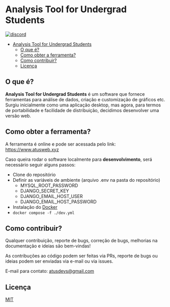 # Analysis Tool for Undergrad Students

[![discord](https://img.shields.io/badge/Discord-7289DA?style=for-the-badge&logo=discord&logoColor=white)](https://discord.gg/ZwbuRG7GBx)

- [Analysis Tool for Undergrad Students](#analysis-tool-for-undergrad-students)
  - [O que é?](#o-que-é)
  - [Como obter a ferramenta?](#como-obter-a-ferramenta)
  - [Como contribuir?](#como-contribuir)
  - [Licença](#licença)

## O que é?

**Analysis Tool for Undergrad Students** é um software que fornece ferramentas para análise de dados, criação e customização de gráficos etc. Surgiu inicialmente como uma aplicação desktop, mas agora, para termos de portabilidade e facilidade de distribuição, decidimos desenvolver uma versão web.

## Como obter a ferramenta?

A ferramenta é online e pode ser acessada pelo link: <https://www.atusweb.xyz>

Caso queira rodar o software localmente para **desenvolvimento**, será necessário seguir alguns passos:

- Clone do repositório
- Definir as variáveis de ambiente (arquivo .env na pasta do repositório)
  - MYSQL_ROOT_PASSWORD
  - DJANGO_SECRET_KEY
  - DJANGO_EMAIL_HOST_USER
  - DJANGO_EMAIL_HOST_PASSWORD
- Instalação do [Docker](https://www.docker.com/)
- ```docker compose -f ./dev.yml```

## Como contribuir?

Qualquer contribuição, reporte de bugs, correção de bugs, melhorias na documentação e ideias são bem-vindas!

As contribuções ao código podem ser feitas via PRs, reporte de bugs ou ideias podem ser enviadas via e-mail ou via issues.

E-mail para contato: atusdevs@gmail.com

## Licença

[MIT](LICENSE)
